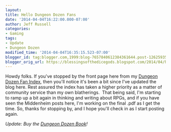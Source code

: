 ```yaml
---
layout:  
title: Hello Dungeon Dozen Fans
date: '2014-04-04T16:22:00.000-07:00'
author: Jeff Russell
categories:
- Gaming
tags:
- Update
- Dungeon Dozen
modified_time: '2014-04-04T16:35:15.523-07:00'
blogger_id: tag:blogger.com,1999:blog-7657840612384361644.post-1262593551930907136
blogger_orig_url: https://blessingsofthedicegods.blogspot.com/2014/04/hello-dungeon-dozen-fans.html
---
```


Howdy folks. If you've stopped by the front page here from my [Dungeon Dozen Fan Index](http://blessingsofthedicegods.blogspot.com/p/dungeon-dozen-fan-index.html), then you'll notice it's been a bit since I've updated the blog here. Rest assured the index has taken a higher priority as a matter of community service than my own blatherings.  That being said, I'm starting to ramp up a bit again in thinking and writing about RPGs, and if you have seen the Middenheim posts here, I'm working on the final .pdf as I get the time. So, thanks for stopping by, and I hope you'll check in as I start posting again.  
  
*Update: Buy the [Dungeon Dozen Book](http://www.lulu.com/shop/search.ep?contributorId=1209443)!* 
